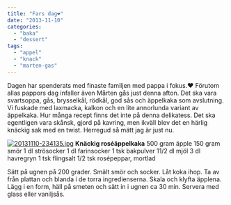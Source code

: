 ```yaml
---
title: "Fars dag❤"
date: "2013-11-10"
categories: 
  - "baka"
  - "dessert"
tags: 
  - "appel"
  - "knack"
  - "marten-gas"
---
```


Dagen har spenderats med finaste familjen med pappa i fokus.❤ Förutom allas pappors dag infaller även Mårten gås just denna afton. Det ska vara svartsoppa, gås, brysselkål, rödkål, god sås och äppelkaka som avslutning. Vi fuskade med laxmacka, kalkon och en lite annorlunda variant av äppelkaka. Hur många recept finns det inte på denna delikatess. Det ska egentligen vara skånsk, gjord på kavring, men ikväll blev det en härlig knäckig sak med en twist. Herregud så mätt jag är just nu.  
  
[![20131110-234135.jpg](images/20131110-2341351.jpg)](http://import.local/wp-content/uploads/2013/11/20131110-2341351.jpg) **Knäckig roséäppelkaka** 500 gram äpple 150 gram smör 1 dl strösocker 1 dl farinsocker 1 tsk bakpulver 11/2 dl mjöl 3 dl havregryn 1 tsk flingsalt 1/2 tsk rosépeppar, mortlad

Sätt på ugnen på 200 grader. Smält smör och socker. Låt koka ihop. Ta av från plattan och blanda i de torra ingredienserna. Skala och klyfta äpplena. Lägg i en form, häll på smeten och sätt in i ugnen ca 30 min. Servera med glass eller vaniljsås.
